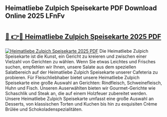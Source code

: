 ## Heimatliebe Zulpich Speisekarte PDF Download Online 2025 LFnFv

# <h2><a href="http://gc6k6f.nevu.top/?p=Heimatliebe+Zulpich+Speisekarte">🔗 👉🔴 Heimatliebe Zulpich Speisekarte 2025 PDF</a></h2>

[![Heimatliebe Zulpich Speisekarte 2025 PDF](https://i.imgur.com/dBaPXMq.png)](http://gc6k6f.nevu.top/?p=Heimatliebe+Zulpich+Speisekarte)
Die Heimatliebe Zulpich Speisekarte ist die Kunst, ein Gericht zu kreieren und zwischen einer Vielzahl von Gerichten zu wählen. Wenn Sie etwas Leichtes und Frisches suchen, empfehlen wir Ihnen, unsere Salate aus dem speziellen Salatbereich auf der Heimatliebe Zulpich Speisekarte unserer Cafeteria zu probieren. Für Fleischliebhaber bietet unsere Heimatliebe Zulpich Speisekarte eine große Auswahl an Gerichten: Rindfleisch, Schweinefleisch, Huhn und Fisch. Unseren Auserwählten bieten wir Gourmet-Gerichte wie Schaschlik und Steak an, die auf einem Holzfeuer zubereitet werden. Unsere Heimatliebe Zulpich Speisekarte umfasst eine große Auswahl an Desserts, von klassischen Torten und Kuchen bis hin zu exquisiten Crème Brûlée und Schokoladenspezialitäten.
